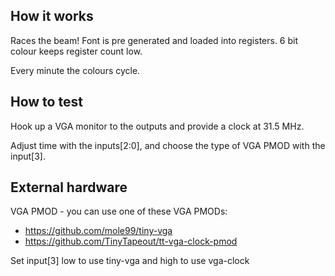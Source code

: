 <!---

This file is used to generate your project datasheet. Please fill in the information below and delete any unused
sections.

You can also include images in this folder and reference them in the markdown. Each image must be less than
512 kb in size, and the combined size of all images must be less than 1 MB.
-->

## How it works

Races the beam! Font is pre generated and loaded into registers. 6 bit colour keeps register count low.

Every minute the colours cycle.

## How to test

Hook up a VGA monitor to the outputs and provide a clock at 31.5 MHz.

Adjust time with the inputs[2:0], and choose the type of VGA PMOD with the input[3].

## External hardware

VGA PMOD - you can use one of these VGA PMODs:

* https://github.com/mole99/tiny-vga
* https://github.com/TinyTapeout/tt-vga-clock-pmod

Set input[3] low to use tiny-vga and high to use vga-clock
